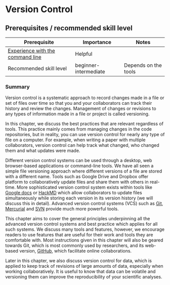 # Version Control

## Prerequisites / recommended skill level

| Prerequisite | Importance | Notes |
| -------------|----------|------|
|[Experience with the command line](https://programminghistorian.org/en/lessons/intro-to-bash) | Helpful |  |
| Recommended skill level | beginner-intermediate | Depends on the tools |

### Summary

Version control is a systematic approach to record changes made in a file or set of files over time so that you and your collaborators can track their history and review the changes.
Management of changes or revisions to any types of information made in a file or project is called versioning.

In this chapter, we discuss the best practices that are relevant regardless of tools.
This practice mainly comes from managing changes in the code repositories, but in reality, you can use version control for nearly any type of file on a computer.
For example, when writing a paper with multiple collaborators, version control can help track what changed, who changed them and what updates were made.

Different version control systems can be used through a desktop, web browser-based applications or command-line tools.
We have all seen a simple file versioning approach where different versions of a file are stored with a different name.
Tools such as Google Drive and Dropbox offer platform to collaboratively update files and share them with others in real-time.
More sophisticated version control system exists within tools like [Google docs](https://docs.google.com/) or [HackMD](http://hackmd.io/) which allow collaborators to update files simultaneously while storing each version in its version history (we will discuss this in detail).
Advanced version control systems (VCS) such as [Git](https://en.wikipedia.org/wiki/Git), [Mercurial](https://www.mercurial-scm.org/) and [SVN](https://subversion.apache.org/) provide much more powerful tools.

This chapter aims to cover the general principles underpinning all the advanced version control systems and best practice which applies for all such systems.
We discuss many tools and features, however, we encourage readers to use features that are useful for their work and tools they are comfortable with.
Most instructions given in this chapter will also be geared towards Git, which is most commonly used by researchers, and its web-based version, [GitHub](https://github.com/), which facilitate online collaborations.

Later in this chapter, we also discuss version control for data, which is applied to keep track of revisions of large amounts of data, especially when working collaboratively.
It is useful to know that data can be volatile and versioning them can improve the reproducibility of your scientific analyses.
